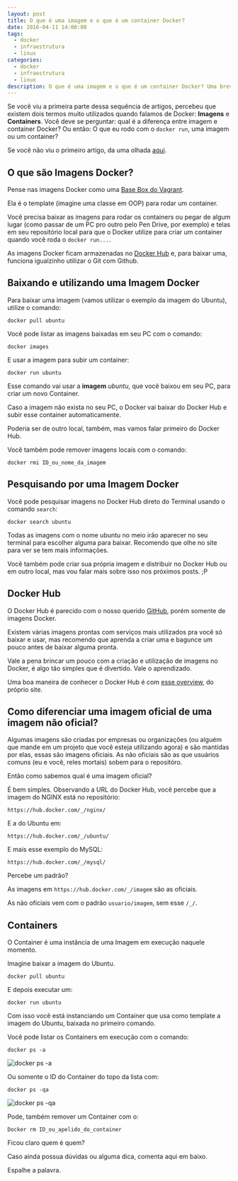 ```yaml
---
layout: post
title: O que é uma imagem e o que é um container Docker?
date: 2016-04-11 14:00:00
tags:
  - docker
  - infraestrutura
  - linux
categories:
  - docker
  - infraestrutura
  - linux
description: O que é uma imagem e o que é um container Docker? Uma breve explicação sobre esses dois termos que podem confundir um iniciante e uma introdução sobre o Docker Hub.
---
```


Se você viu a primeira parte dessa sequência de artigos, percebeu que existem dois termos muito utilizados quando falamos de Docker: **Imagens** e **Containers**. Você deve se perguntar: qual é a diferença entre imagem e container Docker? Ou então: O que eu rodo com o `docker run`, uma imagem ou um container? <!--more-->

Se você não viu o primeiro artigo, da uma olhada [aqui](/posts/uma-rapida-introducao-ao-docker-e-instalacao-no-ubuntu/).

## O que são Imagens Docker?

Pense nas imagens Docker como uma [Base Box do Vagrant](/posts/criar-uma-base-box-para-o-vagrant/).

Ela é o template (imagine uma classe em OOP) para rodar um container.

Você precisa baixar as imagens para rodar os containers ou pegar de algum lugar (como passar de um PC pro outro pelo Pen Drive, por exemplo) e telas em seu repositório local para que o Docker utilize para criar um container quando você roda o `docker run...`.

As imagens Docker ficam armazenadas no [Docker Hub](https://hub.docker.com/) e, para baixar uma, funciona igualzinho utilizar o Git com Github.

## Baixando e utilizando uma Imagem Docker

Para baixar uma imagem (vamos utilizar o exemplo da imagem do Ubuntu), utilize o comando:

```shell
docker pull ubuntu
```

Você pode listar as imagens baixadas em seu PC com o comando:

```shell
docker images
```

E usar a imagem para subir um container:

```shell
docker run ubuntu
```

Esse comando vai usar a **imagem** *ubuntu*, que você baixou em seu PC, para criar um novo Container.

Caso a imagem não exista no seu PC, o Docker vai baixar do Docker Hub e subir esse container automaticamente.

Poderia ser de outro local, também, mas vamos falar primeiro do Docker Hub.

Você também pode remover imagens locais com o comando:

```shell
docker rmi ID_ou_nome_da_imagem
```

## Pesquisando por uma Imagem Docker

Você pode pesquisar imagens no Docker Hub direto do Terminal usando o comando `search`:

```shell
docker search ubuntu
```

Todas as imagens com o nome ubuntu no meio irão aparecer no seu terminal para escolher alguma para baixar. Recomendo que olhe no site para ver se tem mais informações.

Você também pode criar sua própria imagem e distribuir no Docker Hub ou em outro local, mas vou falar mais sobre isso nos próximos posts. ;P

## Docker Hub

O Docker Hub é parecido com o nosso querido [GitHub](https://github.com/), porém somente de imagens Docker.

Existem várias imagens prontas com serviços mais utilizados pra você só baixar e usar, mas recomendo que aprenda a criar uma e bagunce um pouco antes de baixar alguma pronta.

Vale a pena brincar um pouco com a criação e utilização de imagens no Docker, é algo tão simples que é divertido. Vale o aprendizado.

Uma boa maneira de conhecer o Docker Hub é com [esse overview](https://docs.docker.com/docker-hub/overview/), do próprio site.

## Como diferenciar uma imagem oficial de uma imagem não oficial?

Algumas imagens são criadas por empresas ou organizações (ou alguém que mande em um projeto que você esteja utilizando agora) e são mantidas por elas, essas são imagens oficiais. As não oficiais são as que usuários comuns (eu e você, reles mortais) sobem para o repositóro.

Então como sabemos qual é uma imagem oficial?

É bem simples. Observando a URL do Docker Hub, você percebe que a imagem do NGINX está no repositório:

```
https://hub.docker.com/_/nginx/
```

E a do Ubuntu em:

```text
https://hub.docker.com/_/ubuntu/
```

E mais esse exemplo do MySQL:

```text
https://hub.docker.com/_/mysql/
```

Percebe um padrão?

As imagens em `https://hub.docker.com/_/imagem` são as oficiais.

As não oficiais vem com o padrão `usuario/imagem`, sem esse `/_/`.

## Containers

O Container é uma instância de uma Imagem em execução naquele momento.

Imagine baixar a imagem do Ubuntu.

```shell
docker pull ubuntu
```

E depois executar um:

```shell
docker run ubuntu
```

Com isso você está instanciando um Container que usa como template a imagem do Ubuntu, baixada no primeiro comando.

Você pode listar os Containers em execução com o comando:

```shell
docker ps -a
```

![docker ps -a]({{site.url}}/images/posts/docker_ps_a.png)

Ou somente o ID do Container do topo da lista com:

```shell
docker ps -qa
```

![docker ps -qa]({{site.url}}/images/posts/docker_ps_qa.png)

Pode, também remover um Container com o:

```shell
Docker rm ID_ou_apelido_do_container
```

Ficou claro quem é quem?

Caso ainda possua dúvidas ou alguma dica, comenta aqui em baixo.

Espalhe a palavra.
